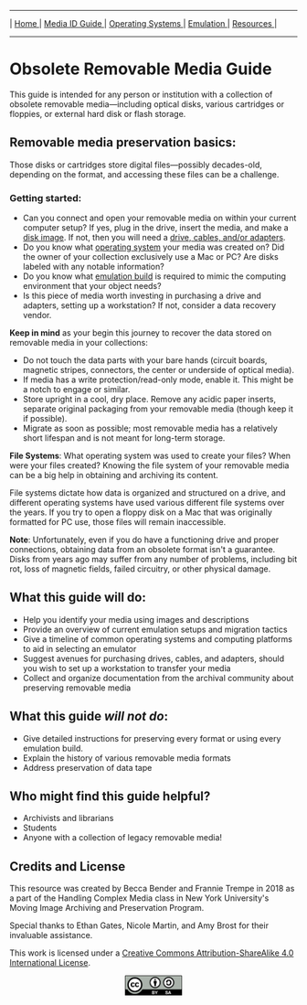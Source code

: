 <hr size="10">

| [ Home ](index.html) | [ Media ID Guide ](media_ID.html) | [ Operating Systems ](operating_systems.html) | [ Emulation ](emulators.html) | [ Resources ](resources.html) |
<hr size="10">


# Obsolete Removable Media Guide

This guide is intended for any person or institution with a collection of obsolete removable media—including optical disks, various cartridges or floppies, or external hard disk or flash storage.

## Removable media preservation basics:
Those disks or cartridges store digital files—possibly decades-old, depending on the format, and accessing these files can be a challenge.

### Getting started:
- Can you connect and open your removable media on within your current computer setup? If yes, plug in the drive, insert the media, and make a [disk image](resources.html#Disk-Imaging). If not, then you will need a [drive, cables, and/or adapters]([media_ID.html#hardware]).
- Do you know what [operating system](operating_systems.html) your media was created on? Did the owner of your collection exclusively use a Mac or PC? Are disks labeled with any notable information?
- Do you know what [emulation build](emulators.html) is required to mimic the computing environment that your object needs?
- Is this piece of media worth investing in purchasing a drive and adapters, setting up a workstation? If not, consider a data recovery vendor.

**Keep in mind** as your begin this journey to recover the data stored on removable media in your collections:

- Do not touch the data parts with your bare hands (circuit boards, magnetic stripes, connectors, the center or underside of optical media).
- If media has a write protection/read-only mode, enable it. This might be a notch to engage or similar.
- Store upright in a cool, dry place. Remove any acidic paper inserts, separate original packaging from your removable media (though keep it if possible).
- Migrate as soon as possible; most removable media has a relatively short lifespan and is not meant for long-term storage.  

**File Systems**: What operating system was used to create your files? When were your files created? Knowing the file system of your removable media can be a big help in obtaining and archiving its content.

File systems dictate how data is organized and structured on a drive, and different operating systems have used various different file systems over the years. If you try to open a floppy disk on a Mac that was originally formatted for PC use, those files will remain inaccessible.

**Note**: Unfortunately, even if you do have a functioning drive and proper connections, obtaining data from an obsolete format isn't a guarantee. Disks from years ago may suffer from any number of problems, including bit rot, loss of magnetic fields, failed circuitry, or other physical damage.

## What this guide will do:
- Help you identify your media using images and descriptions
- Provide an overview of current emulation setups and migration tactics
- Give a timeline of common operating systems and computing platforms to aid in selecting an emulator
- Suggest avenues for purchasing drives, cables, and adapters, should you wish to set up a workstation to transfer your media
- Collect and organize documentation from the archival community about preserving removable media

## What this guide _will not do_:
- Give  detailed instructions for preserving every format or using every emulation build.
- Explain the history of various removable media formats
- Address preservation of data tape

## Who might find this guide helpful?
- Archivists and librarians
- Students
- Anyone with a collection of legacy removable media!

## Credits and License
This resource was created by Becca Bender and Frannie Trempe in 2018 as a part of the Handling Complex Media class in New York University's Moving Image Archiving and Preservation Program.

Special thanks to Ethan Gates, Nicole Martin, and Amy Brost for their invaluable assistance.

This work is licensed under a [Creative Commons Attribution-ShareAlike 4.0 International License](https://creativecommons.org/licenses/by-sa/4.0/).
<p style="text-align:center;"><img src="images/resized/by-sa.png" alt="cc-by-sa" style="width: 100px;"/></p>

